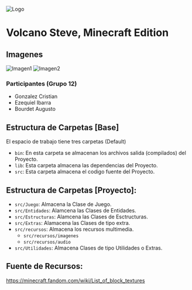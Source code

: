 ![Logo](https://i.imgur.com/QkLXWrv.png)
# Volcano Steve, Minecraft Edition

## Imagenes

![Imagen1](https://i.imgur.com/HSe8A0T.png)
![Imagen2](https://i.imgur.com/t8nAsQj.png)

### Participantes (Grupo 12)
- Gonzalez Cristian
- Ezequiel Ibarra
- Bourdet Augusto

## Estructura de Carpetas [Base]

El espacio de trabajo tiene tres carpetas (Default)

- `bin`: En esta carpeta se almacenan los archivos salida (compilados) del Proyecto. 
- `lib`: Esta carpeta almacena las dependencias del Proyecto.
- `src`: Esta carpeta almacena el codigo fuente del Proyecto.

## Estructura de Carpetas [Proyecto]:

- `src/Juego`: Almacena la Clase de Juego.
- `src/Entidades`: Alamcena las Clases de Entidades.
- `src/Estructuras`: Alamcena las Clases de Esctructuras.
- `src/Extras`: Alamacena las Clases de tipo extra.
- `src/recursos`: Almacena los recursos multimedia.
    - `src/recursos/imagenes`
    - `src/recursos/audio`
- `src/Utilidades`: Almacena Clases de tipo Utilidades o Extras.

## Fuente de Recursos:

https://minecraft.fandom.com/wiki/List_of_block_textures
